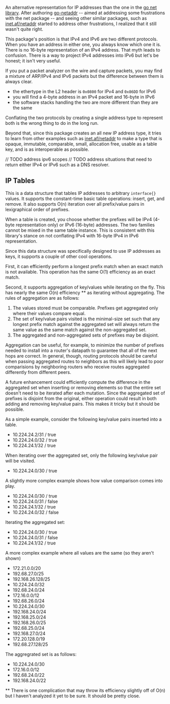 An alternative representation for IP addresses than the one in the [go net
library]. After authoring [go-netaddr] -- aimed at addressing some frustrations
with the net package -- and seeing other similar packages, such as
[inet.af/netaddr] started to address other frustrations, I realized that it
still wasn't quite right.

This package's position is that IPv4 and IPv6 are two different protocols. When
you have an address in either one, you always know which one it is. There is no
16-byte representation of an IPv4 address. That myth leads to confusion. There
is a way to project IPv4 addresses into IPv6 but let's be honest; it isn't very
useful.

If you put a packet analyzer on the wire and capture packets, you may find a
mixture of ARP/IPv4 and IPv6 packets but the difference between them is always
clear.

 - the ethertype in the L2 header is `0x0800` for IPv4 and `0x86DD` for IPv6
 - you will find a 4-byte address in an IPv4 packet and 16-byte in IPv6
 - the software stacks handling the two are more different than they are the same

Conflating the two protocols by creating a single address type to represent
both is the wrong thing to do in the long run.

Beyond that, since this package creates an all new IP address type, it tries to
learn from other examples such as [inet.af/netaddr] to make a type that is
opaque, immutable, comparable, small, allocation free, usable as a table key, and
is as interoperable as possible.

// TODO address ipv6 scopes
// TODO address situations that need to return either IPv4 or IPv6 such as a DNS resolver.

## IP Tables

This is a data structure that tables IP addresses to arbitrary `interface{}`
values. It supports the constant-time basic table operations: insert, get, and
remove. It also supports O(n) iteration over all prefix/value pairs in
lexigraphical order of prefixes.

When a table is created, you choose whether the prefixes will be IPv4 (4-byte
representation only) or IPv6 (16-byte) addresses. The two families cannot be
mixed in the same table instance. This is consistent with this library's stance on
not conflating IPv4 with 16-byte IPv4 in IPv6 representation.

Since this data structure was specifically designed to use IP addresses as keys,
it supports a couple of other cool operations.

First, it can efficiently perform a longest prefix match when an exact match is
not available. This operation has the same O(1) efficiency as an exact match.

Second, it supports aggregation of key/values while iterating on the fly. This
has nearly the same O(n) efficiency \*\* as iterating without aggregating. The
rules of aggregation are as follows:

1. The values stored must be comparable. Prefixes get aggregated only where
   their values compare equal.
2. The set of key/value pairs visited is the minimal-size set such that any
   longest prefix match against the aggregated set will always return the same
   value as the same match against the non-aggregated set.
3. The aggregated and non-aggregated sets of prefixes may be disjoint.

Aggregation can be useful, for example, to minimize the number of prefixes
needed to install into a router's datapath to guarantee that all of the next
hops are correct. In general, though, routing protocols should be careful when
passing aggregated routes to neighbors as this will likely lead to poor
comparisions by neighboring routers who receive routes aggregated differently
from different peers.

A future enhancement could efficiently compute the difference in the aggregated
set when inserting or removing elements so that the entire set doesn't need to
be iterated after each mutation. Since the aggregated set of prefixes is
disjoint from the original, either operation could result in both adding and
removing key/value pairs. This makes it tricky but it should be possible.

As a simple example, consider the following key/value pairs inserted into a table.

- 10.224.24.2/31 / true
- 10.224.24.0/32 / true
- 10.224.24.1/32 / true

When iterating over the aggregated set, only the following key/value pair will
be visited.

- 10.224.24.0/30 / true

A slightly more complex example shows how value comparison comes into play.

- 10.224.24.0/30 / true
- 10.224.24.0/31 / false
- 10.224.24.1/32 / true
- 10.224.24.0/32 / false

Iterating the aggregated set:

- 10.224.24.0/30 / true
- 10.224.24.0/31 / false
- 10.224.24.1/32 / true

A more complex example where all values are the same (so they aren't shown)

- 172.21.0.0/20
- 192.68.27.0/25
- 192.168.26.128/25
- 10.224.24.0/32
- 192.68.24.0/24
- 172.16.0.0/12
- 192.68.26.0/24
- 10.224.24.0/30
- 192.168.24.0/24
- 192.168.25.0/24
- 192.168.26.0/25
- 192.68.25.0/24
- 192.168.27.0/24
- 172.20.128.0/19
- 192.68.27.128/25

The aggregrated set is as follows:

- 10.224.24.0/30
- 172.16.0.0/12
- 192.68.24.0/22
- 192.168.24.0/22

\*\* There is one complication that may throw its efficiency slightly off of
     O(n) but I haven't analyzed it yet to be sure. It should be pretty close.

[go net library]: https://golang.org/pkg/net/
[go-netaddr]: https://gopkg.in/netaddr.v1
[inet.af/netaddr]: https://pkg.go.dev/inet.af/netaddr
